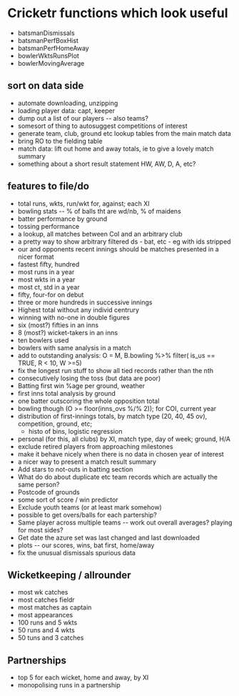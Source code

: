 # Cricketr functions which look useful
-   batsmanDismissals
-   batsmanPerfBoxHist
-   batsmanPerfHomeAway
-   bowlerWktsRunsPlot
-   bowlerMovingAverage

## sort on data side
-   automate downloading, unzipping
-   loading player data: capt, keeper
-   dump out a list of our players -- also teams?
-   somesort of thing to autosuggest competitions of interest
-   generate team, club, ground etc lookup tables from the main match data
-   bring RO to the fielding table
-   match data: lift out home and away totals, ie to give a lovely match summary
-   something about a short result statement HW, AW, D, A, etc?

## features to file/do
-   total runs, wkts, run/wkt for, against; each XI
-   bowling stats -- % of balls tht are wd/nb, % of maidens
-   batter performance by ground
-   tossing performance
-   a lookup, all matches between CoI and an arbitrary club
-   a pretty way to show arbitrary filtered ds - bat, etc - eg with ids stripped
-   our and opponents recent innings should be matches presented in a nicer format
-   fastest fifty, hundred
-   most runs in a year
-   most wkts in a year
-   most ct, std in a year
-   fifty, four-for on debut
-   three or more hundreds in successive innings
-   Highest total without any individ centrury
-   winning with no-one in double figures
-   six (most?) fifties in an inns
-   8 (most?) wicket-takers in an inns
-   ten bowlers used
-   bowlers with same analysis in a match
-   add to outstanding analysis: O = M, B.bowling %\>% filter( is_us == TRUE, R \< 10, W \>=5)
-   fix the longest run stuff to show all tied records rather than the nth
-   consecutively losing the toss (but data are poor)
-   Batting first win %age per ground, weather
-   first inns total analysis by ground
-   one batter outscoring the whole opposition total
-   bowling though (O \>= floor(inns_ovs %/% 2)); for COI, current year
-   distribution of first-innings totals, by match type (20, 40, 45 ov), competition, ground, etc;
    -   histo of bins, logistic regression
-   personal (for this, all clubs) by XI, match type, day of week; ground, H/A
-   exclude retired players from approaching milestones
-   make it behave nicely when there is no data in chosen year of interest
-   a nicer way to present a match result summary
-   Add stars to not-outs in batting section
-   What do do about duplicate etc team records which are actually the same person?
-   Postcode of grounds
-   some sort of score / win predictor
-   Exclude youth teams (or at least mark somehow)
-   possible to get overs/balls for each partership?
-   Same player across multiple teams -- work out overall averages? playing for most sides?
-   Get date the azure set was last changed and last downloaded
-   plots -- our scores, wins, bat first, home/away
-   fix the unusual dismissals spurious data

## Wicketkeeping / allrounder
-   most wk catches
-   most catches fieldr
-   most matches as captain
-   most appearances
-   100 runs and 5 wkts
-   50 runs and 4 wkts
-   50 tuns and 3 catches

## Partnerships
-   top 5 for each wicket, home and away, by XI
-   monopolising runs in a partnership
